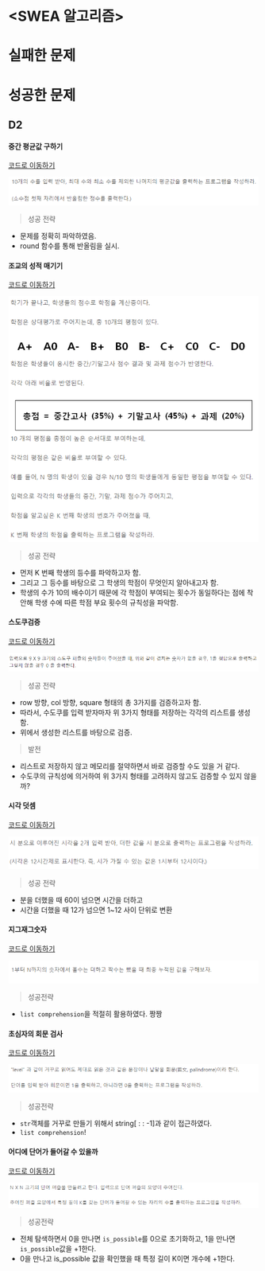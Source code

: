# <SWEA 알고리즘> 

# 실패한 문제



# 성공한 문제

## D2

#### 중간 평균값 구하기

[코드로 이동하기](https://github.com/yeomkyeorae/algorithm/blob/master/SWEA/D2_mid_mean_value.py)

![이미지 이름](./images/D2_mid_mean_value.PNG)

> 성공 전략

- 문제를 정확히 파악하였음.
- round 함수를 통해 반올림을 실시.



#### 조교의 성적 매기기

[코드로 이동하기](https://github.com/yeomkyeorae/algorithm/blob/master/SWEA/D2_assist_grading.py)

![이미지 이름](./images/D2_assist_grading.PNG)

> 성공 전략

- 먼저 K 번째 학생의 등수를 파악하고자 함.
- 그리고 그 등수를 바탕으로 그 학생의 학점이 무엇인지 알아내고자 함. 
- 학생의 수가 10의 배수이기 때문에 각 학점이 부여되는 횟수가 동일하다는 점에 착안해 학생 수에 따른 학점 부요 횟수의 규칙성을 파악함.



#### 스도쿠검증

[코드로 이동하기](https://github.com/yeomkyeorae/algorithm/blob/master/SWEA/D2_sdoku_checking.py)

![이미지 이름](./images/D2_sdoku_checking.PNG)

> 성공 전략

- row 방향, col 방향, square 형태의 총 3가지를 검증하고자 함.
- 따라서, 수도쿠를 입력 받자마자 위 3가지 형태를 저장하는 각각의 리스트를 생성함.
- 위에서 생성한 리스트를 바탕으로 검증.

> 발전

- 리스트로 저장하지 않고 메모리를 절약하면서 바로 검증할 수도 있을 거 같다.
- 수도쿠의 규칙성에 의거하여 위 3가지 형태를 고려하지 않고도 검증할 수 있지 않을까?



#### 시각 덧셈

[코드로 이동하기](https://github.com/yeomkyeorae/algorithm/blob/master/SWEA/D2_add_time.py)

![이미지 이름](./images/D2_add_time.PNG)

> 성공 전략

- 분을 더했을 때 60이 넘으면 시간을 더하고
- 시간을 더했을 때 12가 넘으면 1~12 사이 단위로 변환



#### 지그재그숫자

[코드로 이동하기](https://github.com/yeomkyeorae/algorithm/blob/master/SWEA/D2_zigzag.py)

![이미지 이름](./images/D2_zigzag.PNG)

> 성공전략

- `list comprehension`을 적절히 활용하였다. 짱짱



#### 초심자의 회문 검사

[코드로 이동하기](https://github.com/yeomkyeorae/algorithm/blob/master/SWEA/D2_palindrome_checking.py)

![이미지 이름](./images/D2_palindrome_checking.PNG)

> 성공전략

- `str`객체를 거꾸로 만들기 위해서 string[ : : -1]과 같이 접근하였다.
- `list comprehension`!



#### 어디에 단어가 들어갈 수 있을까

[코드로 이동하기](https://github.com/yeomkyeorae/algorithm/blob/master/SWEA/D2_can_word_be_in.py)

![이미지](./images/D2_can_word_be_in.PNG)

> 성공전략

- 전체 탐색하면서 0을 만나면 `is_possible`를 0으로 초기화하고, 1을 만나면 `is_possible`값을 +1한다.
- 0을 만나고 is_possible 값을 확인했을 때 특정 길이 K이면 개수에 +1한다. 

